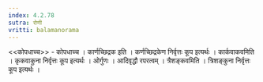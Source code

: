```yaml
---
index: 4.2.78
sutra: रोणी
vritti: balamanorama
---
```


<<कोपधाच्च>> - कोपधाच्च । कार्णच्छिद्रक इति । कर्णच्छिद्रकेण निर्वृत्तः कूप इत्यर्थः । कार्कवाकवमिति । कृकवाकुना निर्वृत्तः कूप इत्यर्थः । ओर्गुणः । आदिवृद्धौ रपरत्वम् । त्रैशङ्कवमिति । त्रिशङ्कुना निर्वृत्तः कूप इत्यर्थः । 